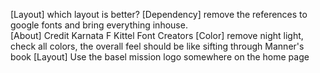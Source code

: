 [Layout] which layout is better? 
[Dependency] remove the references to google fonts and bring everything inhouse.  
[About] Credit Karnata F Kittel Font Creators 
[Color] remove night light, check all colors, the overall feel should be like sifting through Manner's book 
[Layout] Use the basel mission logo somewhere on the home page 